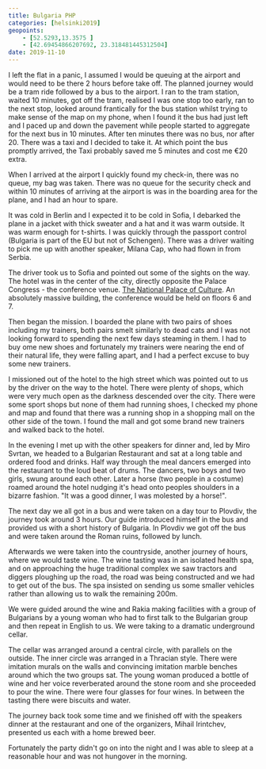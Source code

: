 ```yaml
--- 
title: Bulgaria PHP
categories: [helsinki2019]
geopoints:
    - [52.5293,13.3575 ]
    - [42.69454866207692, 23.318481445312504]
date: 2019-11-10
---
```


I left the flat in a panic, I assumed I would be queuing at the airport and
would need to be there 2 hours before take off. The planned journey would be a
tram ride followed by a bus to the airport. I ran to the tram station, waited
10 minutes, got off the tram, realised I was one stop too early, ran to the
next stop, looked around frantically for the bus station whilst trying to make
sense of the map on my phone, when I found it the bus had just left and I
paced up and down the pavement while people started to aggregate for the next
bus in 10 minutes. After ten minutes there was no bus, nor after 20. There was
a taxi and I decided to take it. At which point the bus promptly arrived, the
Taxi probably saved me 5 minutes and cost me €20 extra.

When I arrived at the airport I quickly found my check-in, there was no queue,
my bag was taken. There was no queue for the security check and within 10
minutes of arriving at the airport is was in the boarding area for the plane,
and I had an hour to spare.

It was cold in Berlin and I expected it to be cold in Sofia, I debarked the
plane in a jacket with thick sweater and a hat and it was warm outside. It was
warm enough for t-shirts. I was quickly through the passport control (Bulgaria
is part of the EU but not of Schengen). There was a driver waiting to pick me
up with another speaker, Milana Cap, who had flown in from Serbia.

The driver took us to Sofia and pointed out some of the sights on the way. The
hotel was in the center of the city, directly opposite the Palace Congress -
the conference venue. [The National Palace of
Culture](https://en.wikipedia.org/wiki/National_Palace_of_Culture). An
absolutely massive building, the conference would be held on floors 6 and 7.

Then began the mission. I boarded the plane with two pairs of shoes including
my trainers, both pairs smelt similarly to dead cats and I was not looking
forward to spending the next few days steaming in them. I had to buy ome new
shoes and fortunately my trainers were nearing the end of their natural life,
they were falling apart, and I had a perfect excuse to buy some new trainers.

I missioned out of the hotel to the high street which was pointed out to us by
the driver on the way to the hotel. There were plenty of shops, which were
very much open as the darkness descended over the city. There were some sport
shops but none of them had running shoes, I checked my phone and map and found
that there was a running shop in a shopping mall on the other side of the town.
I found the mall and got some brand new trainers and walked back to the hotel.

In the evening I met up with the other speakers for dinner and, led by Miro
Svrtan, we headed to a Bulgarian Restaurant and sat at a long table and ordered
food and drinks. Half way through the meal dancers emerged into the restaurant
to the loud beat of drums. The dancers, two boys and two girls, swung around
each other. Later a horse (two people in a costume) roamed around the hotel
nudging it's head onto peoples shoulders in a bizarre fashion. "It was a good
dinner, I was molested by a horse!".

The next day we all got in a bus and were taken on a day tour to Plovdiv, the
journey took around 3 hours. Our guide introduced himself in the bus and
provided us with a short history of Bulgaria. In Plovdiv we got off the bus
and were taken around the Roman ruins, followed by lunch.

Afterwards we were taken into the countryside, another journey of hours, where
we would taste wine. The wine tasting was in an isolated health spa, and on
approaching the huge traditional complex we saw tractors and diggers ploughing
up the road, the road was being constructed and we had to get out of the bus.
The spa insisted on sending us some smaller vehicles rather than allowing us
to walk the remaining 200m.

We were guided around the wine and Rakia making facilities with a group of
Bulgarians by a young woman who had to first talk to the Bulgarian group and
then repeat in English to us. We were taking to a dramatic underground cellar.

The cellar was arranged around a central circle, with parallels on the
outside. The inner circle was arranged in a Thracian style. There were
imitation murals on the walls and convincing imitation marble benches around
which the two groups sat. The young woman produced a bottle of wine and her
voice reverberated around the stone room and she proceeded to pour the wine.
There were four glasses for four wines. In between the tasting there were
biscuits and water.

The journey back took some time and we finished off with the speakers dinner
at the restaurant and one of the organizers, Mihail Irintchev, presented us
each with a home brewed beer.

Fortunately the party didn't go on into the night and I was able to sleep at a
reasonable hour and was not hungover in the morning.
